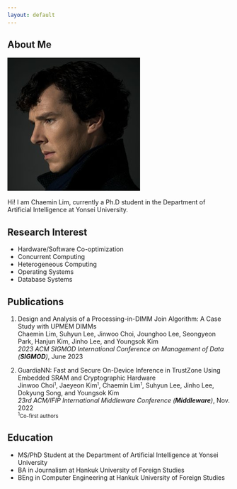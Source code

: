 ```yaml
---
layout: default
---
```




## About Me

<img class="profile-picture" src="sherlock.jpg">

Hi! I am Chaemin Lim, currently a Ph.D student in the Department of Artificial Intelligence at Yonsei University.

## Research Interest

<ul>
<li>Hardware/Software Co-optimization</li>
<li>Concurrent Computing</li>
<li>Heterogeneous Computing</li>
<li>Operating Systems</li>
<li>Database Systems</li>
</ul>

## Publications

1. Design and Analysis of a Processing-in-DIMM Join Algorithm: A Case Study with UPMEM DIMMs</a></b><br>
Chaemin Lim, Suhyun Lee, Jinwoo Choi, Jounghoo Lee, Seongyeon Park, Hanjun Kim, Jinho Lee, and Youngsok Kim<br>
<i>2023 ACM SIGMOD International Conference on Management of Data (<b>SIGMOD</b>)</i>, June 2023

2. GuardiaNN: Fast and Secure On-Device Inference in TrustZone Using Embedded SRAM and Cryptographic Hardware</a></b><br>
Jinwoo Choi<small><sup>1</sup></small>, Jaeyeon Kim<small><sup>1</sup></small>, Chaemin Lim<small><sup>1</sup></small>, Suhyun Lee, Jinho Lee, Dokyung Song, and Youngsok Kim<br>
<i>23rd ACM/IFIP International Middleware Conference (<b>Middleware</b>)</i>, Nov. 2022 <br>
<small><sup>1</sup>Co-first authors</small><br>


## Education

* MS/PhD Student at the Department of Artificial Intelligence at Yonsei University
* BA in Journalism at Hankuk University of Foreign Studies
* BEng in Computer Engineering at Hankuk University of Foreign Studies
